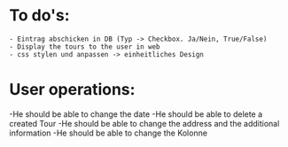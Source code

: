 # To do's:
    - Eintrag abschicken in DB (Typ -> Checkbox. Ja/Nein, True/False)
    - Display the tours to the user in web
    - css stylen und anpassen -> einheitliches Design
    
# User operations:
-He should be able to change the date
-He should be able to delete a created Tour
-He should be able to change the address and the additional information
-He should be able to change the Kolonne